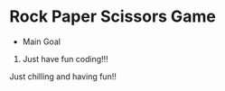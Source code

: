 # Rock Paper Scissors Game

* Main Goal 
1)  Just have fun coding!!!

Just chilling and having fun!!

